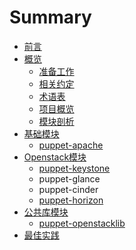 # Summary

* [前言](README.md)
* [概览](Introduction/intro.md)
   * [准备工作](Introduction/requirement.md)
   * [相关约定](Introduction/convention.md)
   * [术语表](Introduction/term.md)
   * [项目概览](Introduction/project_overview.md)
   * [模块剖析](Introduction/module_structure.md)
* [基础模块](基础模块/README.md)
   * [puppet-apache](基础模块/puppet-apache.md)
* [Openstack模块](Openstack_modules/README.md)
   * [puppet-keystone](Openstack_modules/puppet-keystone.md)
   * puppet-glance
   * puppet-cinder
   * [puppet-horizon](Openstack_modules/puppet-horizon.md)
* [公共库模块](Library_modules)
   * [puppet-openstacklib](Library_modules/puppet-openstacklib.md)
* [最佳实践](bestpractice)

